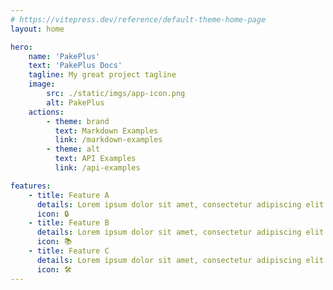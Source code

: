 ```yaml
---
# https://vitepress.dev/reference/default-theme-home-page
layout: home

hero:
    name: 'PakePlus'
    text: 'PakePlus Docs'
    tagline: My great project tagline
    image:
        src: ./static/imgs/app-icon.png
        alt: PakePlus
    actions:
        - theme: brand
          text: Markdown Examples
          link: /markdown-examples
        - theme: alt
          text: API Examples
          link: /api-examples

features:
    - title: Feature A
      details: Lorem ipsum dolor sit amet, consectetur adipiscing elit
      icon: 🔒
    - title: Feature B
      details: Lorem ipsum dolor sit amet, consectetur adipiscing elit
      icon: 📚
    - title: Feature C
      details: Lorem ipsum dolor sit amet, consectetur adipiscing elit
      icon: 🛠
---
```

